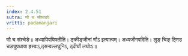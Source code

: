 ```yaml
---
index: 2.4.51
sutra: णौ च सँश्चङोः
vritti: padamanjari
---
```


 णौ च संश्चेङे॥ अध्यापिपयिषतीति। ठ्क्रीङ्जीनां णौऽ इत्यात्वम्। अध्यजीगपदिति। लुङ् चिङ् ठ्णिउ चङ्युपधाया ह्रस्वःऽ,ठ्सन्वल्लघुनिऽ, ठ्दीर्घो लघोःऽ॥
